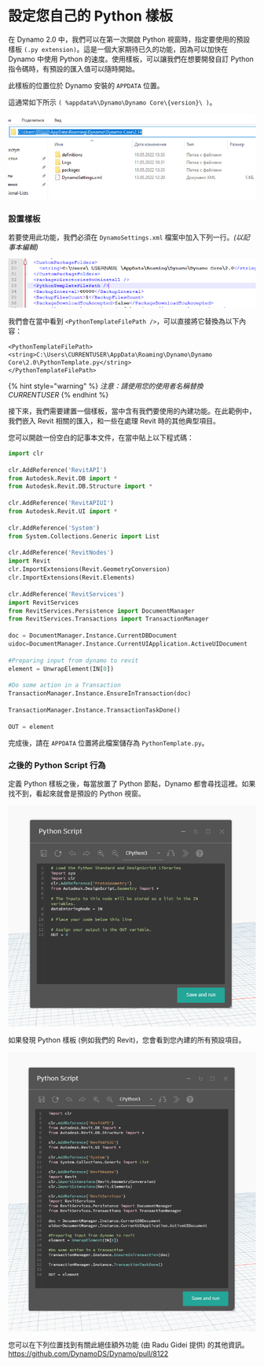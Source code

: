# 設定您自己的 Python 樣板

在 Dynamo 2.0 中，我們可以在第一次開啟 Python 視窗時，指定要使用的預設樣板 `(.py extension)`。這是一個大家期待已久的功能，因為可以加快在 Dynamo 中使用 Python 的速度。使用樣板，可以讓我們在想要開發自訂 Python 指令碼時，有預設的匯入值可以隨時開始。

此樣板的位置位於 Dynamo 安裝的 `APPDATA` 位置。

這通常如下所示 `( %appdata%\Dynamo\Dynamo Core\{version}\ )`。

![](../images/8-3/3/pythontemplates-appdatafolderlocation.jpg)

### 設置樣板

若要使用此功能，我們必須在 `DynamoSettings.xml` 檔案中加入下列一行。_(以記事本編輯)_

![](../images/8-3/3/pythontemplates-dynamosettingsxmlfile.png)

我們會在當中看到 `<PythonTemplateFilePath />`，可以直接將它替換為以下內容：

```
<PythonTemplateFilePath>
<string>C:\Users\CURRENTUSER\AppData\Roaming\Dynamo\Dynamo Core\2.0\PythonTemplate.py</string>
</PythonTemplateFilePath>
```

{% hint style="warning" %} _注意：請使用您的使用者名稱替換 CURRENTUSER_ 
{% endhint %}

接下來，我們需要建置一個樣板，當中含有我們要使用的內建功能。在此範例中，我們嵌入 Revit 相關的匯入，和一些在處理 Revit 時的其他典型項目。

您可以開啟一份空白的記事本文件，在當中貼上以下程式碼：

``` py
import clr

clr.AddReference('RevitAPI')
from Autodesk.Revit.DB import *
from Autodesk.Revit.DB.Structure import *

clr.AddReference('RevitAPIUI')
from Autodesk.Revit.UI import *

clr.AddReference('System')
from System.Collections.Generic import List

clr.AddReference('RevitNodes')
import Revit
clr.ImportExtensions(Revit.GeometryConversion)
clr.ImportExtensions(Revit.Elements)

clr.AddReference('RevitServices')
import RevitServices
from RevitServices.Persistence import DocumentManager
from RevitServices.Transactions import TransactionManager

doc = DocumentManager.Instance.CurrentDBDocument
uidoc=DocumentManager.Instance.CurrentUIApplication.ActiveUIDocument

#Preparing input from dynamo to revit
element = UnwrapElement(IN[0])

#Do some action in a Transaction
TransactionManager.Instance.EnsureInTransaction(doc)

TransactionManager.Instance.TransactionTaskDone()

OUT = element
```

完成後，請在 `APPDATA` 位置將此檔案儲存為 `PythonTemplate.py`。

### 之後的 Python Script 行為

定義 Python 樣板之後，每當放置了 Python 節點，Dynamo 都會尋找這裡。如果找不到，看起來就會是預設的 Python 視窗。

![](../images/8-3/3/pythontemplates-beforesetuptemplate.jpg)

如果發現 Python 樣板 (例如我們的 Revit)，您會看到您內建的所有預設項目。

![](../images/8-3/3/pythontemplates-aftersetuptemplate.jpg)

您可以在下列位置找到有關此絕佳額外功能 (由 Radu Gidei 提供) 的其他資訊。https://github.com/DynamoDS/Dynamo/pull/8122
